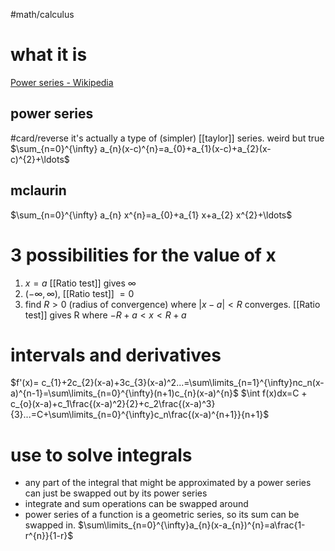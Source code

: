 #math/calculus 



# what it is
[Power series - Wikipedia](https://en.wikipedia.org/wiki/Power_series)

## power series
#card/reverse
it's actually a type of (simpler) [[taylor]] series. weird but true
$\sum_{n=0}^{\infty} a_{n}(x-c)^{n}=a_{0}+a_{1}(x-c)+a_{2}(x-c)^{2}+\ldots$



## mclaurin
$\sum_{n=0}^{\infty} a_{n} x^{n}=a_{0}+a_{1} x+a_{2} x^{2}+\ldots$


# 3 possibilities for the value of x
1. $x=a$ [[Ratio test]] gives $\infty$
2. $(-\infty,\infty)$, [[Ratio test]] $= 0$
3. find $R>0$ (radius of convergence) where $|x-a|<R$ converges. [[Ratio test]] gives R where $-R+a<x<R+a$

# intervals and derivatives
$f'(x)= c_{1}+2c_{2}(x-a)+3c_{3}(x-a)^2...=\sum\limits_{n=1}^{\infty}nc_n(x-a)^{n-1}=\sum\limits_{n=0}^{\infty}(n+1)c_{n}(x-a)^{n}$
$\int f(x)dx=C + c_{o}(x-a)+c_1\frac{(x-a)^2}{2}+c_2\frac{(x-a)^3}{3}...=C+\sum\limits_{n=0}^{\infty}c_n\frac{(x-a)^{n+1}}{n+1}$


# use to solve integrals
- any part of the integral that might be approximated by a power series can just be swapped out by its power series
- integrate and sum operations can be swapped around
- power series of a function is a geometric series, so its sum can be swapped in. $\sum\limits_{n=0}^{\infty}a_{n}(x-a_{n})^{n}=a\frac{1-r^{n}}{1-r}$ 